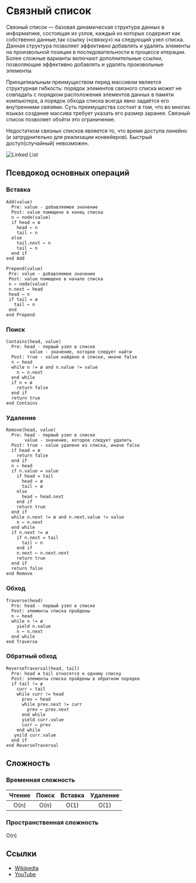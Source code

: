 # Связный список
Связный список — базовая динамическая структура данных в информатике,
состоящая из узлов, каждый из которых содержит как собственно данные,так ссылку
(«связку») на следующий узел списка. Данная структура позволяет эффективно
добавлять и удалять элементы на произвольной позиции в последовательности в
процессе итерации. Более сложные варианты включают дополнительные ссылки,
позволяющие эффективно добавлять и удалять произвольные элементы.

Принципиальным преимуществом перед массивом является структурная гибкость:
порядок элементов связного списка может не совпадать с порядком расположения
элементов данных в памяти компьютера, а порядок обхода списка всегда
явно задаётся его внутренними связями. Суть преимущества состоит в том,
что во многих языках создание массива требует указать его размер заранее.
Связный список позволяет обойти это ограничение.

Недостатком связных списков является то, что время доступа линейно
(и затруднительно для реализации конвейеров). Быстрый доступ(случайный)
невозможен.

![Linked List](https://upload.wikimedia.org/wikipedia/commons/6/6d/Singly-linked-list.svg)

## Псевдокод основных операций

### Вставка

```text
Add(value)
  Pre: value - добавляемое значение
  Post: value помещено в конец списка
  n ← node(value)
  if head = ø
    head ← n
    tail ← n
  else
    tail.next ← n
    tail ← n
  end if
end Add
```

```text
Prepend(value)
 Pre: value - добавляемое значение
 Post: value помещено в начало списка
 n ← node(value)
 n.next ← head
 head ← n
 if tail = ø
   tail ← n
 end
end Prepend
```

### Поиск

```text
Contains(head, value)
  Pre: head - первый узел в списке
         value - значение, которое следует найти
  Post: true - value найдено в списке, иначе false
  n ← head
  while n != ø and n.value != value
    n ← n.next
  end while
  if n = ø
    return false
  end if
  return true
end Contains
```
    
### Удаление

```text
Remove(head, value)
  Pre: head - первый узел в списке
       value - значение, которое следует удалить
  Post: true - value удалено из списка, иначе false
  if head = ø
    return false
  end if
  n ← head
  if n.value = value
    if head = tail
      head ← ø
      tail ← ø
    else
      head ← head.next
    end if
    return true
  end if
  while n.next != ø and n.next.value != value
    n ← n.next
  end while
  if n.next != ø
    if n.next = tail
      tail ← n
    end if
    n.next ← n.next.next
    return true
  end if
  return false
end Remove
```

### Обход

```text
Traverse(head)
  Pre: head - первый узел в списке
  Post: элементы списка пройдены
  n ← head
  while n != ø
    yield n.value
    n ← n.next
  end while
end Traverse
```

### Обратный обход

```text
ReverseTraversal(head, tail)
  Pre: head и tail отноcятся к одному списку
  Post: элементы списка пройдены в обратном порядке
  if tail != ø
    curr ← tail
    while curr != head
      prev ← head
      while prev.next != curr
        prev ← prev.next
      end while
      yield curr.value
      curr ← prev
    end while
   yeild curr.value
  end if
end ReverseTraversal
```

## Сложность

### Временная сложность

| Чтение    | Поиск     | Вставка   | Удаление  |
| :-------: | :-------: | :-------: | :-------: |
| O(n)      | O(n)      | O(1)      | O(1)      |

### Пространственная сложность

O(n)

## Ссылки

- [Wikipedia](https://ru.wikipedia.org/wiki/%D0%A1%D0%B2%D1%8F%D0%B7%D0%BD%D1%8B%D0%B9_%D1%81%D0%BF%D0%B8%D1%81%D0%BE%D0%BA)
- [YouTube](https://www.youtube.com/watch?v=njTh_OwMljA&index=2&t=1s&list=PLLXdhg_r2hKA7DPDsunoDZ-Z769jWn4R8)
